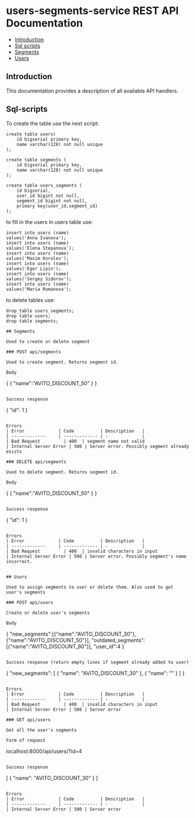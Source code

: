 # users-segments-service REST API Documentation

* [Introduction](#introduction)
* [Sql scripts](#sql-scripts)
* [Segments](#segments)
* [Users](#users)

## Introduction

This documentation provides a description of all available API handlers.

## Sql-scripts

To create the table use the next script:
```
create table users(
    id bigserial primary key,
    name varchar(128) not null unique
);

create table segments (
    id bigserial primary key,
    name varchar(128) not null unique
);

create table users_segments (
	id bigserial,
	user_id bigint not null,
	segment_id bigint not null,
	primary key(user_id,segment_id)
);
```
to fill in the users in users table use: 
```
insert into users (name)
values('Anna Ivanova');
insert into users (name)
values('Elena Stepanova');
insert into users (name)
values('Maxim Korolev');
insert into users (name)
values('Egor Lipin');
insert into users (name)
values('Sergey Sidorov');
insert into users (name)
values('Maria Romanova');
```
to delete tables use:
```
drop_table users_segments;
drop table users;
drop table segments;

## Segments

Used to create or delete segment

### POST api/segments

Used to create segment. Returns segment id.

Body
```
{
{
  "name":"AVITO_DISCOUNT_50"
}
}
```

Success response 
```
{
  "id": 1
}
```

Errors
| Error             | Code          | Description   |
| -------------     | ------------- | -             |
| Bad Request         | 400  | segment name not valid 
| Internal Server Error | 500 | Server error. Possibly segment already exists

### DELETE api/segments

Used to delete segment. Returns segment id.

Body
```
{
{
  "name":"AVITO_DISCOUNT_50"
}
}
```

Success response 
```
{
  "id": 1
}
```

Errors
| Error             | Code          | Description   |
| -------------     | ------------- | -             |
| Bad Request         | 400  | invalid characters in input
| Internal Server Error | 500 | Server error. Possibly segment's name incorrect.


## Users

Used to assign segments to user or delete them. Also used to get user's segments

### POST api/users

Create or delete user's segments

Body
```
{
  "new_segments":[{"name":"AVITO_DISCOUNT_30"},{"name":"AVITO_DISCOUNT_50"}],
  "outdated_segments":[{"name":"AVITO_DISCOUNT_80"}],
  "user_id":4
}
```

Success response (return empty lines if segment already added to user)
```
{
  "new_segments": [
    {
      "name": "AVITO_DISCOUNT_30"
    },
    {
      "name": ""
    }
  ]
}
```

Errors
| Error             | Code          | Description   |
| -------------     | ------------- | -             |
| Bad Request         | 400  | invalid characters in input
| Internal Server Error | 500 | Server error

### GET api/users

Get all the user's segments

Form of request
```
localhost:8000/api/users/?id=4
```

Success response
```
[
  {
    "name": "AVITO_DISCOUNT_30"
  }
]
```

Errors
| Error             | Code          | Description   |
| -------------     | ------------- | -             |
| Internal Server Error | 500 | Server error










